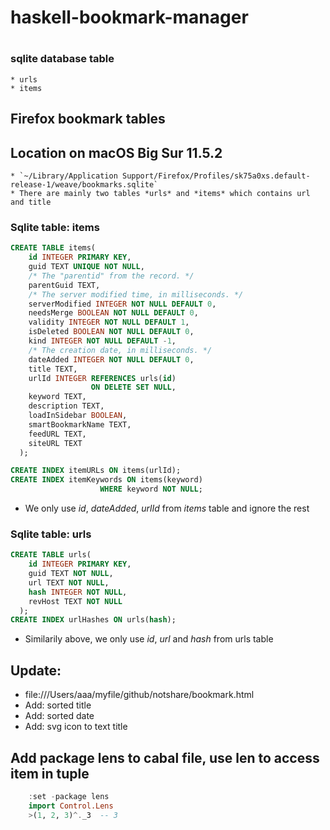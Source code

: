 # haskell-bookmark-manager
# 
### sqlite database table
	* urls
	* items

## Firefox bookmark tables
## Location on macOS Big Sur 11.5.2

	* `~/Library/Application Support/Firefox/Profiles/sk75a0xs.default-release-1/weave/bookmarks.sqlite`
	* There are mainly two tables *urls* and *items* which contains url and title

### Sqlite table: items

```sql
CREATE TABLE items(
    id INTEGER PRIMARY KEY,
    guid TEXT UNIQUE NOT NULL,
    /* The "parentid" from the record. */
    parentGuid TEXT,
    /* The server modified time, in milliseconds. */
    serverModified INTEGER NOT NULL DEFAULT 0,
    needsMerge BOOLEAN NOT NULL DEFAULT 0,
    validity INTEGER NOT NULL DEFAULT 1,
    isDeleted BOOLEAN NOT NULL DEFAULT 0,
    kind INTEGER NOT NULL DEFAULT -1,
    /* The creation date, in milliseconds. */
    dateAdded INTEGER NOT NULL DEFAULT 0,
    title TEXT,
    urlId INTEGER REFERENCES urls(id)
                  ON DELETE SET NULL,
    keyword TEXT,
    description TEXT,
    loadInSidebar BOOLEAN,
    smartBookmarkName TEXT,
    feedURL TEXT,
    siteURL TEXT
  );

CREATE INDEX itemURLs ON items(urlId);
CREATE INDEX itemKeywords ON items(keyword)
                    WHERE keyword NOT NULL;

```

* We only use *id*, *dateAdded*, *urlId* from *items* table and ignore the rest
### Sqlite table: urls


``` sql
CREATE TABLE urls(
    id INTEGER PRIMARY KEY,
    guid TEXT NOT NULL,
    url TEXT NOT NULL,
    hash INTEGER NOT NULL,
    revHost TEXT NOT NULL
  );
CREATE INDEX urlHashes ON urls(hash);
```
* Similarily above, we only use *id*, *url* and *hash* from urls table

## Update:
* file:///Users/aaa/myfile/github/notshare/bookmark.html
* Add: sorted title
* Add: sorted date
* Add: svg icon to text title

## Add package lens to cabal file, use len to access item in tuple
``` haskell
	:set -package lens
	import Control.Lens
	>(1, 2, 3)^._3  -- 3
```



